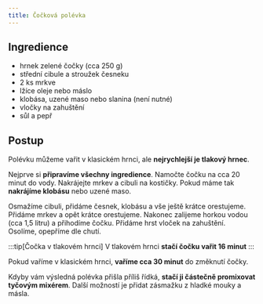 ```yaml
---
title: Čočková polévka
---
```


## Ingredience

- hrnek zelené čočky (cca 250 g)
- střední cibule a stroužek česneku
- 2 ks mrkve
- lžíce oleje nebo máslo
- klobása, uzené maso nebo slanina (není nutné)
- vločky na zahuštění
- sůl a pepř

## Postup

Polévku můžeme vařit v klasickém hrnci, ale **nejrychlejší je tlakový hrnec**.

Nejprve si **připravíme všechny ingredience**. Namočte čočku na cca 20 minut do vody.
Nakrájejte mrkev a cibuli na kostičky. Pokud máme tak **nakrájíme klobásu** nebo uzené maso.

Osmažíme cibuli, přidáme česnek, klobásu a vše ještě krátce orestujeme.
Přidáme mrkev a opět krátce orestujeme. Nakonec zalijeme horkou vodou (cca 1,5 litru)
a přihodíme čočku. Přidáme hrst vloček na zahuštění. Osolíme, opepříme dle chutí.

:::tip[Čočka v tlakovém hrnci]
V tlakovém hrnci **stačí čočku vařit 16 minut**
:::

Pokud vaříme v klasickém hrnci, **vaříme cca 30 minut** do změknutí čočky.

Kdyby vám výsledná polévka přišla příliš řídká, **stačí ji částečně promixovat tyčovým mixérem**.
Další možností je přidat zásmažku z hladké mouky a másla.

